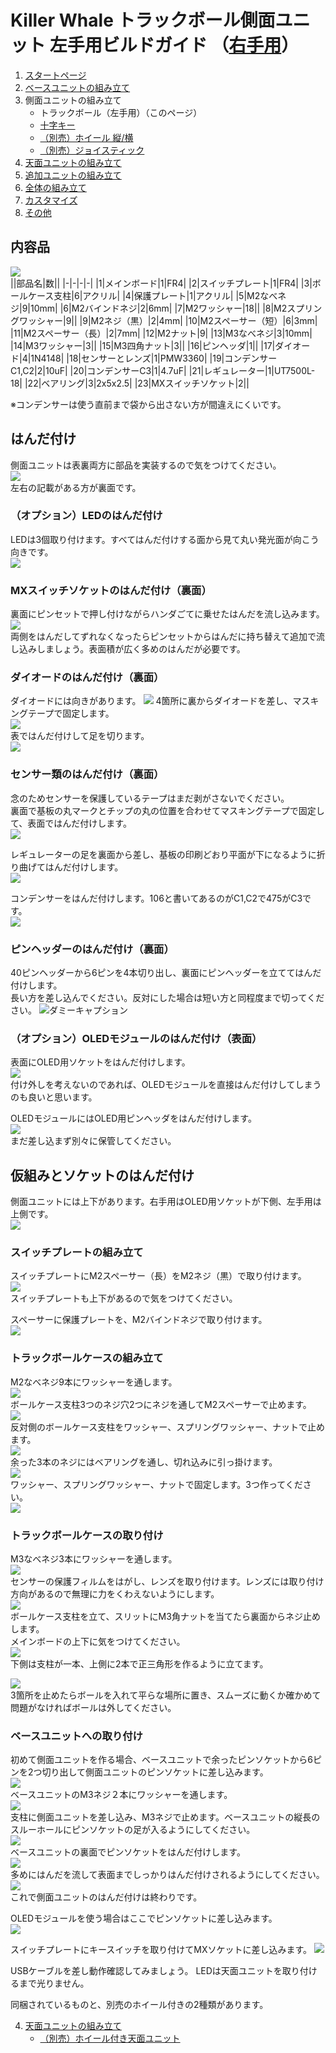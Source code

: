 # Killer Whale トラックボール側面ユニット 左手用ビルドガイド （[右手用](../rightside/3_SIDE_TRACKBALL.md)）

1. [スタートページ](../README_EN.md)
2. [ベースユニットの組み立て](../leftside/2_BASE.md)
3. 側面ユニットの組み立て
   - トラックボール（左手用）（このページ）
   - [十字キー](../leftside/3_SIDE_DPAD.md.md)
   - [（別売）ホイール 縦/横](../leftside/3_SIDE_WHEEL.md)
   - [（別売）ジョイスティック](../leftside/3_SIDE_JOYSTICK.md)
4.  [天面ユニットの組み立て](../leftside/4_TOP.md)
5. [追加ユニットの組み立て](../leftside/5_ADD.md)
6. [全体の組み立て](../leftside/6_ASSEMBLE.md)
7. [カスタマイズ](../leftside/7_CUSTOM.md)
8. [その他](../leftside/8_MISC.md)

## 内容品
![](../img/trackball/IMG_5057.jpg)    
||部品名|数||
|-|-|-|-|
|1|メインボード|1|FR4|
|2|スイッチプレート|1|FR4|
|3|ボールケース支柱|6|アクリル|
|4|保護プレート|1|アクリル|
|5|M2なべネジ|9|10mm|
|6|M2バインドネジ|2|6mm|
|7|M2ワッシャー|18||
|8|M2スプリングワッシャー|9||
|9|M2ネジ（黒）|2|4mm|
|10|M2スペーサー（短）|6|3mm|
|11|M2スペーサー（長）|2|7mm|
|12|M2ナット|9|
|13|M3なべネジ|3|10mm|
|14|M3ワッシャー|3||
|15|M3四角ナット|3||
|16|ピンヘッダ|1||
|17|ダイオード|4|1N4148|
|18|センサーとレンズ|1|PMW3360|
|19|コンデンサーC1,C2|2|10uF|
|20|コンデンサーC3|1|4.7uF|
|21|レギュレーター|1|UT7500L-18|
|22|ベアリング|3|2x5x2.5|
|23|MXスイッチソケット|2||

※コンデンサーは使う直前まで袋から出さない方が間違えにくいです。  

## はんだ付け
側面ユニットは表裏両方に部品を実装するので気をつけてください。  
![](../img/trackball/IMG_5061.jpg)  
左右の記載がある方が裏面です。  
### （オプション）LEDのはんだ付け
LEDは3個取り付けます。すべてはんだ付けする面から見て丸い発光面が向こう向きです。  
![](../img/trackball/IMG_5063.jpg)  



### MXスイッチソケットのはんだ付け（裏面）
裏面にピンセットで押し付けながらハンダごてに乗せたはんだを流し込みます。  
![](../img/trackball/IMG_6009.jpg)  
両側をはんだしてずれなくなったらピンセットからはんだに持ち替えて追加で流し込みしましょう。表面積が広く多めのはんだが必要です。  

### ダイオードのはんだ付け（裏面）
ダイオードには向きがあります。 
![](../img/trackball/IMG_5075.jpg) 
4箇所に裏からダイオードを差し、マスキングテープで固定します。  
![](../img/trackball/IMG_6012.jpg)  
表ではんだ付けして足を切ります。  
![](../img/trackball/IMG_6016.jpg)  

### センサー類のはんだ付け（裏面）
念のためセンサーを保護しているテープはまだ剥がさないでください。  
裏面で基板の丸マークとチップの丸の位置を合わせてマスキングテープで固定して、表面ではんだ付けします。  
![](../img/trackball/IMG_5084.jpg)  

レギュレーターの足を裏面から差し、基板の印刷どおり平面が下になるように折り曲げてはんだ付けします。  
![](../img/trackball/IMG_5091.jpg)  

コンデンサーをはんだ付けします。106と書いてあるのがC1,C2で475がC3です。  
![](../img/trackball/IMG_5096.jpg)  

### ピンヘッダーのはんだ付け（裏面）
40ピンヘッダーから6ピンを4本切り出し、裏面にピンヘッダーを立ててはんだ付けします。  
長い方を差し込んでください。反対にした場合は短い方と同程度まで切ってください。
![ダミーキャプション ](../img/trackball/IMG_5107.jpg)  

### （オプション）OLEDモジュールのはんだ付け（表面）
表面にOLED用ソケットをはんだ付けします。  
![](../img/trackball/IMG_5109.jpg)  
付け外しを考えないのであれば、OLEDモジュールを直接はんだ付けしてしまうのも良いと思います。

OLEDモジュールにはOLED用ピンヘッダをはんだ付けします。  
![](../img/trackball/IMG_5116.jpg)  
まだ差し込まず別々に保管してください。  

## 仮組みとソケットのはんだ付け
側面ユニットには上下があります。右手用はOLED用ソケットが下側、左手用は上側です。  
![](../img/trackball/IMG_5121.jpg)  
### スイッチプレートの組み立て
スイッチプレートにM2スペーサー（長）をM2ネジ（黒）で取り付けます。  
![](../img/trackball/IMG_5196.jpg)  
スイッチプレートも上下があるので気をつけてください。  
  
スペーサーに保護プレートを、M2バインドネジで取り付けます。  
![](../img/trackball/IMG_5198.jpg)  

### トラックボールケースの組み立て
M2なべネジ9本にワッシャーを通します。  
![](../img/trackball/IMG_5130.jpg)  
ボールケース支柱3つのネジ穴2つにネジを通してM2スペーサーで止めます。  
![](../img/trackball/IMG_5134.jpg)  
反対側のボールケース支柱をワッシャー、スプリングワッシャー、ナットで止めます。  
![](../img/trackball/IMG_5137.jpg)  
余った3本のネジにはベアリングを通し、切れ込みに引っ掛けます。  
![](../img/trackball/IMG_5142.jpg)  
ワッシャー、スプリングワッシャー、ナットで固定します。3つ作ってください。  
![](../img/trackball/IMG_5147.jpg)  

### トラックボールケースの取り付け
M3なべネジ3本にワッシャーを通します。  
![](../img/trackball/IMG_5149.jpg)  
センサーの保護フィルムをはがし、レンズを取り付けます。レンズには取り付け方向があるので無理に力をくわえないようにします。  
![](../img/trackball/IMG_5155.jpg)  
ボールケース支柱を立て、スリットにM3角ナットを当てたら裏面からネジ止めします。  
メインボードの上下に気をつけてください。  
![](../img/trackball/IMG_5205.jpg)  
下側は支柱が一本、上側に2本で正三角形を作るように立てます。

![](../img/trackball/IMG_5206.jpg)  
3箇所を止めたらボールを入れて平らな場所に置き、スムーズに動くか確かめて問題がなければボールは外してください。  

### ベースユニットへの取り付け
初めて側面ユニットを作る場合、ベースユニットで余ったピンソケットから6ピンを2つ切り出して側面ユニットのピンソケットに差し込みます。  
![](../img/trackball/IMG_5208.jpg)  
ベースユニットのM3ネジ２本にワッシャーを通します。  
![](../img/trackball/IMG_5169.jpg)  
支柱に側面ユニットを差し込み、M3ネジで止めます。ベースユニットの縦長のスルーホールにピンソケットの足が入るようにしてください。  
![](../img/trackball/IMG_5213.jpg)  
ベースユニットの裏面でピンソケットをはんだ付けします。  
![](../img/trackball/IMG_5218.jpg)  
多めにはんだを流して表面までしっかりはんだ付けされるようにしてください。  
![](../img/trackball/IMG_5222.jpg)  
これで側面ユニットのはんだ付けは終わりです。  


OLEDモジュールを使う場合はここでピンソケットに差し込みます。  
![](../img/trackball/IMG_5227.jpg) 

スイッチプレートにキースイッチを取り付けてMXソケットに差し込みます。
![](../img/trackball/IMG_5228.jpg) 

USBケーブルを差し動作確認してみましょう。  LEDは天面ユニットを取り付けるまで光りません。  


同梱されているものと、別売のホイール付きの2種類があります。  
  
4. [天面ユニットの組み立て](../rightside/4_TOP.md)
   - [（別売）ホイール付き天面ユニット](../rightside/4_TOP_WHEEL.md)

